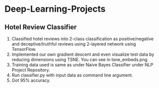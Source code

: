 # Deep-Learning-Projects
## Hotel Review Classifier
1. Classified hotel reviews into 2-class classification as positive/negative and deceptive/truthful reviews using 2-layered network using TensorFlow.
2. Implemented our own gradient descent and even visualize test data by reducing dimensions using TSNE. You can see in tsne_embeds.png
3. Training data used is same as under Naive Bayes Classifier under NLP Project Repository.
4. Run classifier.py with input data as command line argument.
5. Got 95% accuracy.
